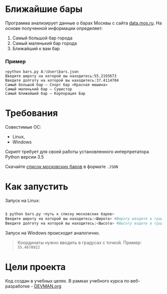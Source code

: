 # Ближайшие бары

Программа анализирует данные о барах Москвы с сайта [data.mos.ru](https://data.mos.ru/). На основе полученной информации определяет:
1. Самый большой бар города
2. Самый маленький бар города
3. Ближайший к вам бар

### Пример

```ShellSession
>python bars.py A:\User\bars.json
Введите широту на которой вы находитесь:55.2193673
Введите долготу на которой вы находитесь:37.4114704
Самый большой бар — Спорт бар «Красная машина»
Самый маленький бар — Сушистор
Самый ближайший бар — Корпорация Бар
```

# Требования

Совестимые OC:
* Linux,
* Windows

Скрипт требует для своей работы установленного интерпретатора Python версии 3.5

Скачайте [список московских баров](https://data.mos.ru/opendata/7710881420-bary) в формате `.JSON`
# Как запустить

Запуск на Linux:

```bash

$ python bars.py <путь к списку московских баров>
Введите широту на которой вы находитесь:<Широта> #Широту вводите в градусач
Введите долготу на которой вы находитесь:<Высота> #Высоту водите в градусах

```

Запуск на Windows происходит аналогично.
> Координаты нужно вводить в градусах с точкой. Пример: `55.4678922`

# Цели проекта

Код создан в учебных целях. В рамках учебного курса по веб-разработке - [DEVMAN.org](https://devman.org)
